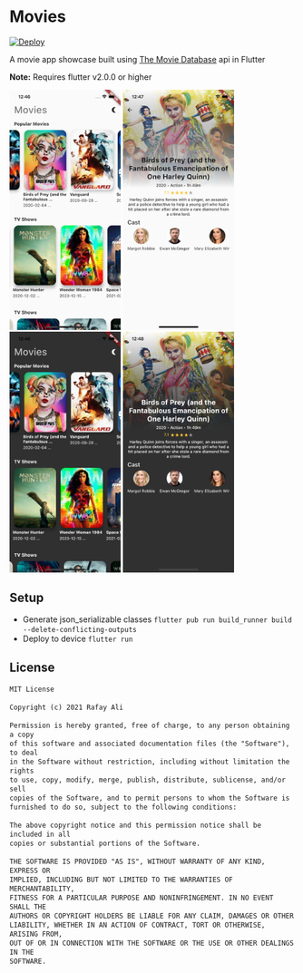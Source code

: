 # Movies

[![Deploy](https://github.com/rafayali/movies/actions/workflows/deploy.yml/badge.svg?branch=main)](https://github.com/rafayali/movies/actions/workflows/deploy.yml)

A movie app showcase built using [The Movie Database][1] api in Flutter

**Note:** Requires flutter v2.0.0 or higher

<img src="./Art/1.png" width=196/> <img src="./Art/2.png" width=196/> <img src="./Art/3.png" width=196/> <img src="./Art/4.png" width=196/>

Setup
-----
- Generate json_serializable classes `flutter pub run build_runner build --delete-conflicting-outputs`
- Deploy to device `flutter run`

License
-------

    MIT License

    Copyright (c) 2021 Rafay Ali

    Permission is hereby granted, free of charge, to any person obtaining a copy
    of this software and associated documentation files (the "Software"), to deal
    in the Software without restriction, including without limitation the rights
    to use, copy, modify, merge, publish, distribute, sublicense, and/or sell
    copies of the Software, and to permit persons to whom the Software is
    furnished to do so, subject to the following conditions:

    The above copyright notice and this permission notice shall be included in all
    copies or substantial portions of the Software.

    THE SOFTWARE IS PROVIDED "AS IS", WITHOUT WARRANTY OF ANY KIND, EXPRESS OR
    IMPLIED, INCLUDING BUT NOT LIMITED TO THE WARRANTIES OF MERCHANTABILITY,
    FITNESS FOR A PARTICULAR PURPOSE AND NONINFRINGEMENT. IN NO EVENT SHALL THE
    AUTHORS OR COPYRIGHT HOLDERS BE LIABLE FOR ANY CLAIM, DAMAGES OR OTHER
    LIABILITY, WHETHER IN AN ACTION OF CONTRACT, TORT OR OTHERWISE, ARISING FROM,
    OUT OF OR IN CONNECTION WITH THE SOFTWARE OR THE USE OR OTHER DEALINGS IN THE
    SOFTWARE.

[1]:https://www.themoviedb.org/